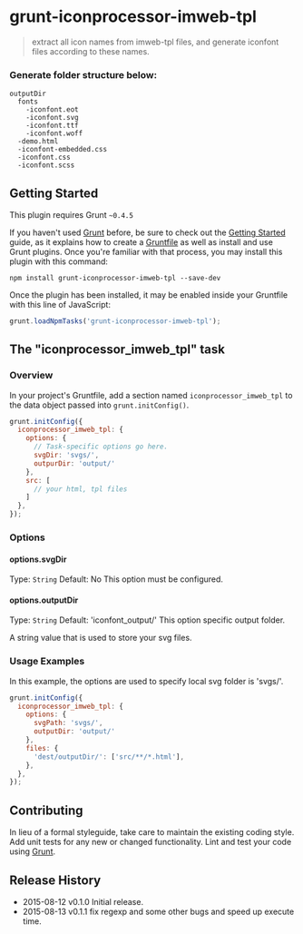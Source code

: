 # grunt-iconprocessor-imweb-tpl

> extract all icon names from imweb-tpl files, and generate iconfont files according to these names.
### Generate folder structure below:
```
outputDir
  fonts
    -iconfont.eot
    -iconfont.svg
    -iconfont.ttf
    -iconfont.woff
  -demo.html
  -iconfont-embedded.css
  -iconfont.css
  -iconfont.scss
```


## Getting Started
This plugin requires Grunt `~0.4.5`

If you haven't used [Grunt](http://gruntjs.com/) before, be sure to check out the [Getting Started](http://gruntjs.com/getting-started) guide, as it explains how to create a [Gruntfile](http://gruntjs.com/sample-gruntfile) as well as install and use Grunt plugins. Once you're familiar with that process, you may install this plugin with this command:

```shell
npm install grunt-iconprocessor-imweb-tpl --save-dev
```

Once the plugin has been installed, it may be enabled inside your Gruntfile with this line of JavaScript:

```js
grunt.loadNpmTasks('grunt-iconprocessor-imweb-tpl');
```

## The "iconprocessor_imweb_tpl" task

### Overview
In your project's Gruntfile, add a section named `iconprocessor_imweb_tpl` to the data object passed into `grunt.initConfig()`.

```js
grunt.initConfig({
  iconprocessor_imweb_tpl: {
    options: {
      // Task-specific options go here.
      svgDir: 'svgs/',
      outpurDir: 'output/'
    },
    src: [
      // your html, tpl files
    ]
  },
});
```

### Options

#### options.svgDir
Type: `String`
Default: No
This option must be configured.

#### options.outputDir
Type: `String`
Default: 'iconfont_output/'
This option specific output folder.

A string value that is used to store your svg files.

### Usage Examples

In this example, the options are used to specify local svg folder is 'svgs/'.

```js
grunt.initConfig({
  iconprocessor_imweb_tpl: {
    options: {
      svgPath: 'svgs/',
      outputDir: 'output/'
    },
    files: {
      'dest/outputDir/': ['src/**/*.html'],
    },
  },
});
```

## Contributing
In lieu of a formal styleguide, take care to maintain the existing coding style. Add unit tests for any new or changed functionality. Lint and test your code using [Grunt](http://gruntjs.com/).

## Release History
* 2015-08-12  v0.1.0  Initial release.
* 2015-08-13  v0.1.1  fix regexp and some other bugs and speed up execute time.
